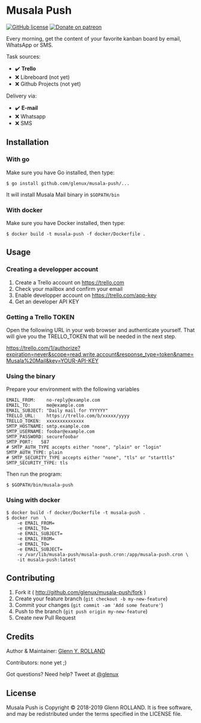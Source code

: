# Musala Push

<!-- ![Build](https://github.com/glenux/musala-push/workflows/build/badge.svg?branch=master) -->
<!-- [![Gem Version](https://badge.fury.io/rb/musala-push.svg)](https://rubygems.org/gems/musala-push) -->
[![GitHub license](https://img.shields.io/github/license/glenux/musala-push.svg)](https://github.com/glenux/musala-push/blob/master/LICENSE.txt)
[![Donate on patreon](https://img.shields.io/badge/patreon-donate-orange.svg)](https://patreon.com/glenux)

Every morning, get the content of your favorite kanban board by email, WhatsApp or SMS.

Task sources:

* :heavy_check_mark: __Trello__
* :x: Libreboard (not yet)
* :x: Github Projects (not yet)

Delivery via:

* :heavy_check_mark: __E-mail__
* :x: Whatsapp
* :x: SMS


## Installation

### With go

Make sure you have Go installed, then type:

    $ go install github.com/glenux/musala-push/...

It will install Musala Mail binary in `$GOPATH/bin`

### With docker

Make sure you have Docker installed, then type:

    $ docker build -t musala-push -f docker/Dockerfile .

## Usage

### Creating a developper account

1. Create a Trello account on <https://trello.com>
2. Check your mailbox and confirm your email
3. Enable developper account on <https://trello.com/app-key>
4. Get an developer API KEY

### Getting a Trello TOKEN

Open the following URL in your web browser and authenticate yourself. That will
give you the TRELLO_TOKEN that will be needed in the next step.

<https://trello.com/1/authorize?expiration=never&scope=read,write,account&response_type=token&name=Musala%20Mail&key=YOUR-API-KEY>

### Using the binary

Prepare your environment with the following variables

```
EMAIL_FROM:    no-reply@example.com
EMAIL_TO:      me@example.com
EMAIL_SUBJECT: "Daily mail for YYYYYY"
TRELLO_URL:    https://trello.com/b/xxxxx/yyyy
TRELLO_TOKEN:  xxxxxxxxxxxxxx
SMTP_HOSTNAME: smtp.example.com
SMTP_USERNAME: foobar@example.com
SMTP_PASSWORD: securefoobar
SMTP_PORT:   587
# SMTP_AUTH_TYPE accepts either "none", "plain" or "login"
SMTP_AUTH_TYPE: plain 
# SMTP_SECURITY_TYPE accepts either "none", "tls" or "starttls"
SMTP_SECURITY_TYPE: tls
```

Then run the program:

    $ $GOPATH/bin/musala-push

### Using with docker

    $ docker build -f docker/Dockerfile -t musala-push .
    $ docker run  \
        -e EMAIL_FROM=
        -e EMAIL_TO=
        -e EMAIL_SUBJECT=
        -e EMAIL_FROM=
        -e EMAIL_TO=
        -e EMAIL_SUBJECT=
        -v /var/lib/musala-push/musala-push.cron:/app/musala-push.cron \
        -it musala-push:latest

## Contributing

1. Fork it ( http://github.com/glenux/musala-push/fork )
2. Create your feature branch (`git checkout -b my-new-feature`)
3. Commit your changes (`git commit -am 'Add some feature'`)
4. Push to the branch (`git push origin my-new-feature`)
5. Create new Pull Request


## Credits

Author & Maintainer: [Glenn Y. ROLLAND](https://github.com/glenux)

Contributors: none yet ;)

Got questions? Need help? Tweet at [@glenux](https://twitter.com/glenux)


## License

Musala Push is Copyright © 2018-2019 Glenn ROLLAND. It is free software, and may be redistributed under the terms specified in the LICENSE file.

